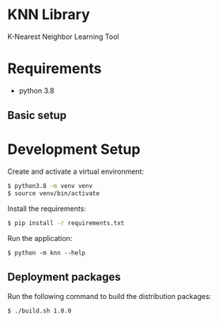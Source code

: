 # KNN Library

K-Nearest Neighbor Learning Tool

# Requirements

* python 3.8

## Basic setup

# Development Setup

Create and activate a virtual environment:
```bash
$ python3.8 -m venv venv
$ source venv/bin/activate
```

Install the requirements:
```bash
$ pip install -r requirements.txt
```

Run the application:
```
$ python -m knn --help
```

## Deployment packages

Run the following command to build the distribution packages:

```
$ ./build.sh 1.0.0
```
